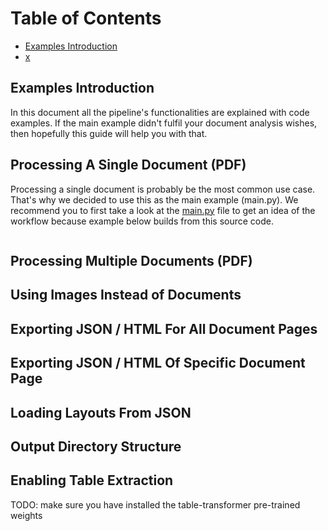 # Table of Contents
- [Examples Introduction](#examples-introduction)
- [x](#x)

## Examples Introduction
In this document all the pipeline's functionalities are explained with code examples. If the main example didn't fulfil your document analysis wishes, then hopefully this guide will help you with that.

## Processing A Single Document (PDF)
Processing a single document is probably be the most common use case. That's why we decided to use this as the main example (main.py). We recommend you to first take a look at the [main.py](../main.py) file to get an idea of the workflow because example below builds from this source code.

```bash

```



## Processing Multiple Documents (PDF)
## Using Images Instead of Documents
## Exporting JSON / HTML For All Document Pages 
## Exporting JSON / HTML Of Specific Document Page
## Loading Layouts From JSON
## Output Directory Structure
## Enabling Table Extraction
TODO: make sure you have installed the table-transformer pre-trained weights